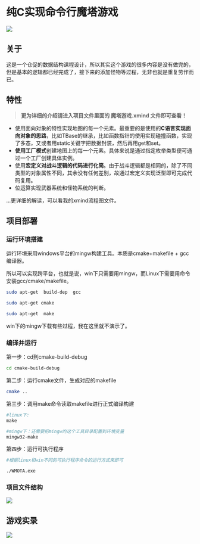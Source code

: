 # 纯C实现命令行魔塔游戏
![](https://img-blog.csdnimg.cn/7b5871fe13f84223a53880a9e301e492.png?x-oss-process=image/watermark,type_d3F5LXplbmhlaQ,shadow_50,text_Q1NETiBAQ19ZQ0JYIFB5X1lZRFM=,size_16,color_FFFFFF,t_70,g_se,x_16)
## 关于
这是一个仓促的数据结构课程设计，所以其实这个游戏的很多内容是没有做完的，但是基本的逻辑都已经完成了，接下来的添加怪物等过程，无非也就是重复劳作而已。

## 特性
> **更为详细的介绍请进入项目文件里面的 魔塔游戏.xmind 文件即可查看！**
* 使用面向对象的特性实现地图的每一个元素。最重要的是使用的**C语言实现面向对象的思路**，比如TBase的继承，比如函数指针的使用实现碰撞函数，实现了多态，又或者用static关键字把数据封装，然后再用get和set。
* **使用工厂模式**创建地图上的每一个元素。具体来说是通过指定枚举类型便可通过一个工厂创建具体实例。
* 使用**宏定义对战斗逻辑的代码进行化简**。由于战斗逻辑都是相同的，除了不同类型的对象属性不同，其余没有任何差别，故通过宏定义实现泛型即可完成代码复用。
* 位运算实现武器系统和怪物系统的判断。

...更详细的解读，可以看我的xmind流程图文件。

## 项目部署

### 运行环境搭建

运行环境采用windows平台的mingw构建工具。本质是cmake+makefile + gcc编译器。

所以可以实现跨平台，也就是说，win下只需要用mingw，而Linux下需要用命令安装gcc/cmake/makefile。

```bash
sudo apt-get  build-dep  gcc

sudo apt-get cmake

sudo apt-get  make
```

win下的mingw下载有些过程，我在这里就不演示了。



### 编译并运行

第一步：cd到cmake-build-debug

```bash
cd cmake-build-debug
```



第二步：运行cmake文件，生成对应的makefile

```bash
cmake ..
```



第三步：调用make命令读取makefile进行正式编译构建

```makefile
#linux下:
make

#mingw下：还需要把mingw的这个工具目录配置到环境变量
mingw32-make
```



第四步：运行可执行程序

```sh
#根据linux和win不同的可执行程序命令的运行方式来即可

./WMOTA.exe
```



### 项目文件结构

![](https://img-blog.csdnimg.cn/a3db3dfa15d94d43bbf353bb0a39b7b2.png?x-oss-process=image/watermark,type_d3F5LXplbmhlaQ,shadow_50,text_Q1NETiBAQ19ZQ0JYIFB5X1lZRFM=,size_15,color_FFFFFF,t_70,g_se,x_16)

## 游戏实录

![](https://img-blog.csdnimg.cn/1764ff7036e648ad81b581af6413ef83.gif)

